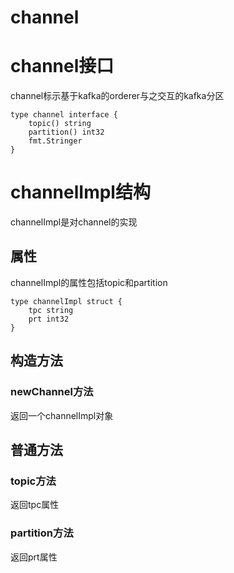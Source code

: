 channel
===

# channel接口

channel标示基于kafka的orderer与之交互的kafka分区

```golang
type channel interface {
	topic() string
	partition() int32
	fmt.Stringer
}
```

# channelImpl结构

channelImpl是对channel的实现

## 属性

channelImpl的属性包括topic和partition

```golang
type channelImpl struct {
	tpc string
	prt int32
}
```

## 构造方法

### newChannel方法

返回一个channelImpl对象

## 普通方法

### topic方法

返回tpc属性

### partition方法

返回prt属性